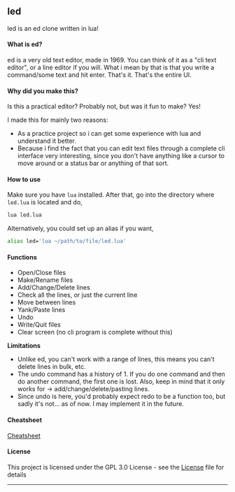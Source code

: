 ## led

led is an ed clone written in lua!


#### What is ed?
ed is a very old text editor, made in 1969. You can think of it as a "cli text editor", or a line editor if you will.
What i mean by that is that you write a command/some text and hit enter. That's it. That's the entire UI.

#### Why did you make this?
Is this a practical editor? Probably not, but was it fun to make? Yes!

I made this for mainly two reasons:
- As a practice project so i can get some experience with lua and understand it better.
- Because i find the fact that you can edit text files through a complete cli interface very interesting, since you don't have anything like a cursor to move around or a status bar or anything of that sort.

#### How to use
Make sure you have `lua` installed. After that, go into the directory where `led.lua` is located and do,
```bash
lua led.lua
```

Alternatively, you could set up an alias if you want,
```bash
alias led='lua ~/path/to/file/led.lua'
```

#### Functions
- Open/Close files
- Make/Rename files
- Add/Change/Delete lines
- Check all the lines, or just the current line
- Move between lines
- Yank/Paste lines
- Undo
- Write/Quit files
- Clear screen (no cli program is complete without this)

**Limitations**
- Unlike ed, you can't work with a range of lines, this means you can't delete lines in bulk, etc.
- The undo command has a history of 1. If you do one command and then do another command, the first one is lost. Also, keep in mind that it only works for -> add/change/delete/pasting lines.
- Since undo is here, you'd probably expect redo to be a function too, but sadly it's not... as of now. I may implement it in the future.

#### Cheatsheet
[Cheatsheet](cheatsheet.md)

#### License

This project is licensed under the GPL 3.0 License - see the [License](license) file for details

---
